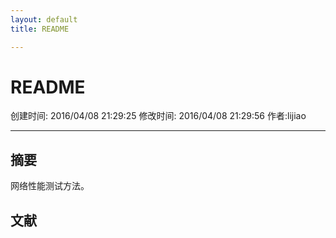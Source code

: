 ```yaml
---
layout: default
title: README

---
```


# README
创建时间: 2016/04/08 21:29:25  修改时间: 2016/04/08 21:29:56 作者:lijiao

----

## 摘要

网络性能测试方法。

## 文献
